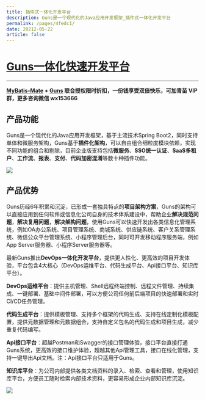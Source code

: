 ```yaml
---
title: 插件式一体化开发平台
description: Guns是一个现代化的Java应用开发框架_插件式一体化开发平台
permalink: /pages/4fedc1/
date: 20212-05-22
article: false
---
```


# [Guns一体化快速开发平台](https://www.javaguns.com)

---

**[MyBatis-Mate](https://baomidou.com/pages/1864e1) + [Guns](https://www.javaguns.com) 联合授权限时折扣，一份钱享受双倍快乐，可加青苗 VIP 群，更多咨询微信 wx153666**

## 产品功能

Guns是一个现代化的Java应用开发框架，基于主流技术Spring Boot2，同时支持单体和微服务架构，Guns基于**插件化架构**，可以自由组合细粒度模块依赖，实现不同功能的组合和剔除，目前企业版支持包括**微服务**、**SSO统一认证**、**SaaS多租户**、**工作流**、**报表**、**支付**、**代码加密混淆**等数十种插件功能。

![](https://last.javaguns.com/pics/30b79056.png)

## 产品优势

Guns历经6年积累和沉淀，已形成一套独具特点的**项目架构方案**，Guns的架构可以直接应用到任何软件或信息化公司自身的技术体系建设中，帮助企业**解决规范问题**，**解决复用问题**，**解决架构问题**，使用Guns可以快速开发出各类信息化管理系统，例如OA办公系统、项目管理系统、商城系统、供应链系统、客户关系管理系统、微信公众平台管理系统、小程序管理后台，同时可开发移动程序服务端，例如App Server服务器、小程序Server服务器等。

最新Guns推出**DevOps一体化开发平台**，提供更人性化、更高效的项目开发体验，平台包含4大核心（DevOps运维平台、代码生成平台、Api接口平台、知识库平台）。

**DevOps运维平台**：提供主机管理、Shell远程终端控制、远程文件管理、持续集成、一键部署、基础中间件部署，可以方便公司任何前后端项目的快速部署和实时CI/CD任务管理。

**代码生成平台**：提供模板管理、支持多个框架的代码生成、支持在线定制化模板配置，提供元数据管理和元数据组合，支持自定义包名的代码生成和项目生成，减少重复代码编写。

**Api接口平台**：超越Postman和Swagger的接口管理体验，接口平台直接打通Guns系统，更高效的接口维护体验，超越其他Api管理工具，接口在线化管理，支持一键导出Api文档。注：Api接口平台只适用于Guns。

**知识库平台**：为公司内部提供各类文档资料的录入、检索、查看和管理，使用知识库平台，方便员工随时检索内部技术资料，更容易形成企业内部知识库沉淀。

![](https://last.javaguns.com/pics/9bed396c.png)

